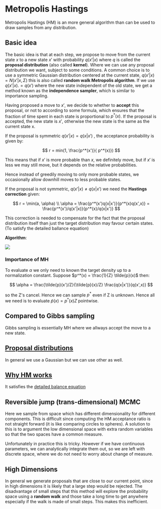 # Metropolis Hastings

Metropolis Hastings (HM) is an more general algorithm than can be used to draw samples from any distribution.

## Basic idea

The basic idea is that at each step, we propose to move from the current state $x$ to a new state $x'$ with probability $q(x'|x)$ where $q$ is called the **proposal distribution** (also called **kernel**). Where we can use any proposal distribution we want, subject to some conditions. A common choice is to use a symmetric Gaussian distribution centered at the current state, $q(x'|x) = N(x'|x, \Sigma)$ this is also called **random walk Metropolis algorithm**. If we use $q(x'|x).= q(x')$ where the new state independent of the old state,  we get a method known as the **independence sampler**, which is similar to importance sampling.

Having proposed a move to $x'$, we decide to whether to **accept** this proposal, or not to according to some formula, which ensures that the fraction of time spent in each state is proportional to $p^*(x)$. If the proposal is accepted, the new state is $x'$, otherwise the new state is the same as the current state x. 

If the proposal is symmetric $q(x'|x) = q(x|x')$ , the acceptance probability is given by:

$$ r = min(1, \frac{p^*(x')}{ p^*(x)}) $$

This means that if $x'$ is more probable than $x$, we definitely move, but if $x'$ is less we may still move, but it depends on the relative probabilities. 

Hence instead of greedily moving to only more probable states, we occasionally allow downhill moves to less probable states. 

If the proposal is not symmetric, $q(x'|x) \ne q(x|x')$ we need the **Hastings correction** given:

$$
r = \min(a, \alpha) \\
\alpha = \frac{p^*(x')q(x|x')}{p^*(x)q(x',x)} = \frac{p^*(x')/q(x'|x)}{p^*(x)/q(x|x')}
$$

This correction is needed to compensate for the fact that the proposal distribution itself than just the target distribution may favour certain states. (To satisfy the detailed ballance equation)

**Algorithm**:

![](../.images/machine_learning/metropolis_hastings_algo.png)

### Importance of MH

To evaluate $\alpha$ we only need to known the target density up to a normalization constant. Suppose $p^*(x) = \frac{1}{Z} \tilde{p}(x)$ then:

$$
\alpha = \frac{\tilde{p}(x')/Z}{\tilde{p}(x)/Z} \frac{q(x|x')}{q(x',x)}
$$

so the Z's cancel. Hence we can sample $p^*$ even if Z is unknown. Hence all we need is to evaluate $\tilde{p}(x) = p^*(x)Z$ pointwise. 

## Compared to Gibbs sampling
Gibbs sampling is essentially MH where we allways accept the move to a new state.


## [Proposal distributions](metropolis_hastings_proposal_distribution.md)
In general we use a Gaussian but we can use other as well.

## [Why HM works](why_metropolis_hastings_works.md)
It satisfies the [detailed balance equation](stationary_distrion.md)

## Reversible jump (trans-dimensional) MCMC
Here we sample from space which has different dimensionality for different components. This is difficult since computing the HM acceptance ratio is not straight forward (it is like comparing circles to spheres). A solution to this is to argument the low dimensional space with extra random variables so that the two spaces have a common measure. 

Unfortunately in practice this is tricky. However if we have continuous parameters, we can analytically integrate them out, so we are left with discrete space, where we do not need to worry about change of measure. 

## High Dimensions

In general we generate proposals that are close to our current point, since in high dimensions it is likely that a large step would be rejected. The disadvantage of small steps that this method will explore the probability space using a **random walk** and those take a long time to get anywhere especially if the walk is made of small steps. This makes this inefficient.
